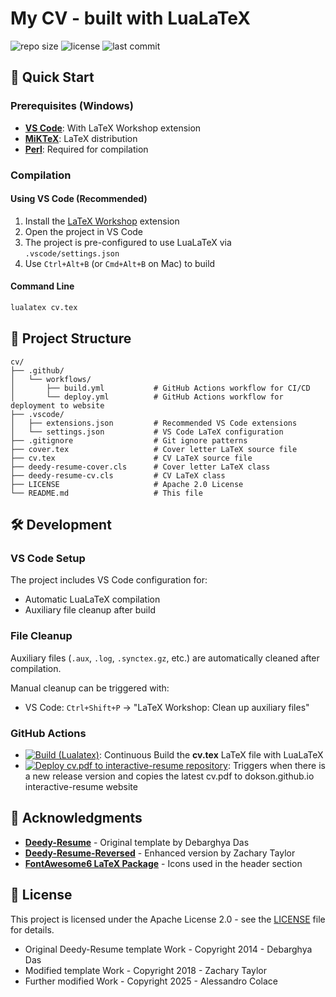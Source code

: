 # My CV - built with LuaLaTeX

![repo size](https://img.shields.io/github/repo-size/dokson/cv) ![license](https://img.shields.io/github/license/dokson/cv) ![last commit](https://img.shields.io/github/last-commit/dokson/cv)

## 🚀 Quick Start

### Prerequisites (Windows)

- [**VS Code**](https://code.visualstudio.com/download): With LaTeX Workshop extension
- [**MiKTeX**](https://miktex.org/download): LaTeX distribution
- [**Perl**](https://strawberryperl.com/): Required for compilation

### Compilation

#### Using VS Code (Recommended)

1. Install the [LaTeX Workshop](https://marketplace.visualstudio.com/items?itemName=James-Yu.latex-workshop) extension
2. Open the project in VS Code
3. The project is pre-configured to use LuaLaTeX via `.vscode/settings.json`
4. Use `Ctrl+Alt+B` (or `Cmd+Alt+B` on Mac) to build

#### Command Line

```bash
lualatex cv.tex
```

## 📁 Project Structure

```plaintext
cv/
├── .github/
│   └── workflows/
│       ├── build.yml           # GitHub Actions workflow for CI/CD
│       └── deploy.yml          # GitHub Actions workflow for deployment to website
├── .vscode/
│   ├── extensions.json         # Recommended VS Code extensions
│   └── settings.json           # VS Code LaTeX configuration
├── .gitignore                  # Git ignore patterns
├── cover.tex                   # Cover letter LaTeX source file
├── cv.tex                      # CV LaTeX source file
├── deedy-resume-cover.cls      # Cover letter LaTeX class
├── deedy-resume-cv.cls         # CV LaTeX class
├── LICENSE                     # Apache 2.0 License
└── README.md                   # This file
```

## 🛠️ Development

### VS Code Setup

The project includes VS Code configuration for:

- Automatic LuaLaTeX compilation
- Auxiliary file cleanup after build

### File Cleanup

Auxiliary files (`.aux`, `.log`, `.synctex.gz`, etc.) are automatically cleaned after compilation.

Manual cleanup can be triggered with:

- VS Code: `Ctrl+Shift+P` → "LaTeX Workshop: Clean up auxiliary files"

### GitHub Actions

- [![Build (Lualatex)](https://github.com/dokson/cv/actions/workflows/build.yml/badge.svg)](https://github.com/dokson/cv/actions/workflows/build.yml): Continuous Build the **cv.tex** LaTeX file with LuaLaTeX
- [![Deploy cv.pdf to interactive-resume repository](https://github.com/dokson/cv/actions/workflows/deploy.yml/badge.svg)](https://github.com/dokson/cv/actions/workflows/deploy.yml): Triggers when there is a new release version and copies the latest cv.pdf to dokson.github.io interactive-resume website

## 🙏 Acknowledgments

- **[Deedy-Resume](https://github.com/deedy/Deedy-Resume)** - Original template by Debarghya Das
- **[Deedy-Resume-Reversed](https://github.com/ZDTaylor/Deedy-Resume-Reversed)** - Enhanced version by Zachary Taylor
- **[FontAwesome6 LaTeX Package](https://github.com/braniii/fontawesome)** - Icons used in the header section

## 📄 License

This project is licensed under the Apache License 2.0 - see the [LICENSE](LICENSE) file for details.

- Original Deedy-Resume template Work - Copyright 2014 - Debarghya Das
- Modified template Work - Copyright 2018 - Zachary Taylor  
- Further modified Work - Copyright 2025 - Alessandro Colace
